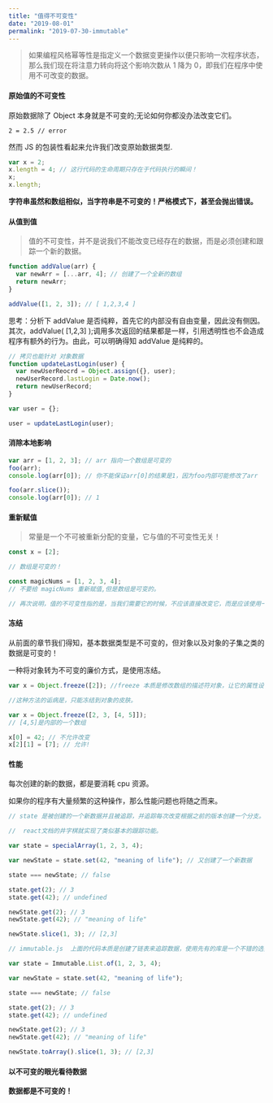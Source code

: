 ```yaml
---
title: "值得不可变性"
date: "2019-08-01"
permalink: "2019-07-30-immutable"
---
```


> 如果编程风格幂等性是指定义一个数据变更操作以便只影响一次程序状态，那么我们现在将注意力转向将这个影响次数从 1 降为 0，即我们在程序中使用不可改变的数据。

#### 原始值的不可变性

原始数据除了 Object 本身就是不可变的;无论如何你都没办法改变它们。

`2 = 2.5 // error`

然而 JS 的包装性看起来允许我们改变原始数据类型.

```js
var x = 2;
x.length = 4; // 这行代码的生命周期只存在于代码执行的瞬间！
x;
x.length;
```

**字符串虽然和数组相似，当字符串是不可变的！严格模式下，甚至会抛出错误。**

#### 从值到值

> 值的不可变性，并不是说我们不能改变已经存在的数据，而是必须创建和跟踪一个新的数据。

```js
function addValue(arr) {
  var newArr = [...arr, 4]; // 创建了一个全新的数组
  return newArr;
}

addValue([1, 2, 3]); // [ 1,2,3,4 ]
```

思考：分析下 addValue 是否纯粹，首先它的内部没有自由变量，因此没有侧因。其次，addValue( [1,2,3] );调用多次返回的结果都是一样，引用透明性也不会造成程序有额外的行为。由此，可以明确得知 addValue 是纯粹的。

```js
// 拷贝也能针对 对象数据
function updateLastLogin(user) {
  var newUserReocrd = Object.assign({}, user);
  newUserRecord.lastLogin = Date.now();
  return newUserRecord;
}

var user = {};

user = updateLastLogin(user);
```

#### 消除本地影响

```js
var arr = [1, 2, 3]; // arr 指向一个数组是可变的
foo(arr);
console.log(arr[0]); // 你不能保证arr[0]的结果是1，因为foo内部可能修改了arr

foo(arr.slice());
console.log(arr[0]); // 1
```

#### 重新赋值

> 常量是一个不可被重新分配的变量，它与值的不可变性无关！

```js
const x = [2];

// 数组是可变的！

const magicNums = [1, 2, 3, 4];
// 不要给 magicNums 重新赋值,但是数组是可变的。

// 再次说明，值的不可变性指的是，当我们需要它的时候，不应该直接改变它，而是应该使用一个全新的数据。
```

#### 冻结

从前面的章节我们得知，基本数据类型是不可变的，但对象以及对象的子集之类的数据是可变的！

一种将对象转为不可变的廉价方式，是使用冻结。

```js
var x = Object.freeze([2]); //freeze 本质是修改数组的描述符对象，让它的属性设置为不可配置(non-reconfigurabel)，并且使对象本身不可扩展，也就是不可添加新的属性。

//这种方法的诟病是，只能冻结到对象的皮肤。

var x = Object.freeze([2, 3, [4, 5]]);
// [4,5]是内部的一个数组

x[0] = 42; // 不允许改变
x[2][1] = [7]; // 允许!
```

#### 性能

每次创建的新的数据，都是要消耗 cpu 资源。

如果你的程序有大量频繁的这种操作，那么性能问题也将随之而来。

```js
// state 是被创建的一个新数据并且被追踪，并追踪每次改变根据之前的版本创建一个分支。

//  react文档的井字棋就实现了类似基本的跟踪功能。

var state = specialArray(1, 2, 3, 4);

var newState = state.set(42, "meaning of life"); // 又创建了一个新数据

state === newState; // false

state.get(2); // 3
state.get(42); // undefined

newState.get(2); // 3
newState.get(42); // "meaning of life"

newState.slice(1, 3); // [2,3]

// immutable.js  上面的代码本质是创建了链表来追踪数据，使用先有的库是一个不错的选择

var state = Immutable.List.of(1, 2, 3, 4);

var newState = state.set(42, "meaning of life");

state === newState; // false

state.get(2); // 3
state.get(42); // undefined

newState.get(2); // 3
newState.get(42); // "meaning of life"

newState.toArray().slice(1, 3); // [2,3]
```

#### 以不可变的眼光看待数据

**数据都是不可变的！**
